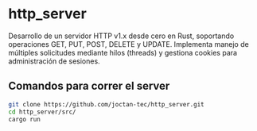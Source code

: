 # http_server
Desarrollo de un servidor HTTP v1.x desde cero en Rust, soportando operaciones GET, PUT, POST, DELETE y UPDATE. Implementa manejo de múltiples solicitudes mediante hilos (threads) y gestiona cookies para administración de sesiones.

## Comandos para correr el server
```bash
git clone https://github.com/joctan-tec/http_server.git
cd http_server/src/
cargo run
```
